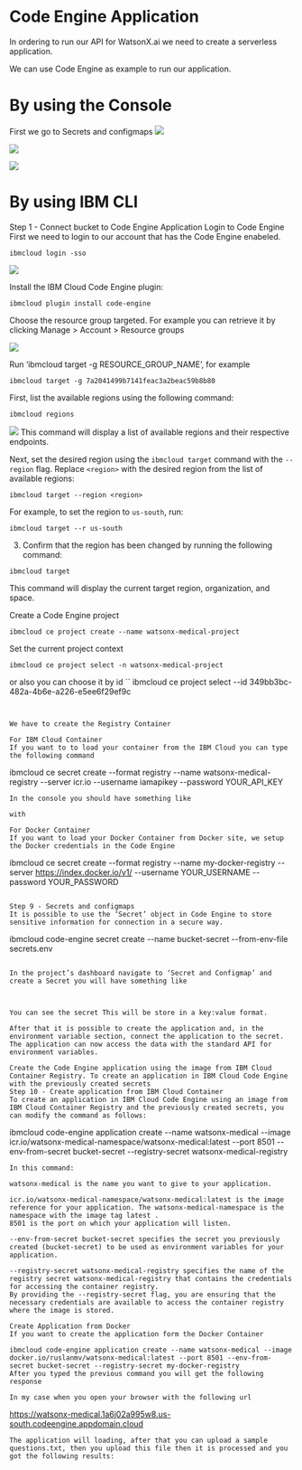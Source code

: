# Code Engine Application

In ordering to run our API for WatsonX.ai we need to create a serverless application.

We can use Code Engine as example to run our application.

# By using the Console
First we go to Secrets and configmaps
![](assets/2024-02-22-17-50-52.png)

![](assets/2024-02-22-17-52-36.png)

![](assets/2024-02-22-18-55-09.png)


# By using IBM CLI

Step 1 - Connect bucket to Code Engine Application
Login to Code Engine First we need to login to our account that has the Code Engine enabeled.

```
ibmcloud login -sso
```

![](assets/2024-02-22-17-01-07.png)


Install the IBM Cloud Code Engine plugin:

```
ibmcloud plugin install code-engine
```
Choose the resource group targeted. 
For example you can retrieve it by clicking Manage > Account > Resource groups

![](assets/2024-02-22-17-33-52.png)


Run ‘ibmcloud target -g RESOURCE_GROUP_NAME’, for example

```
ibmcloud target -g 7a2041499b7141feac3a2beac59b8b80

```

First, list the available regions using the following command:
```
ibmcloud regions
```
![](assets/2024-02-22-17-07-03.png)
This command will display a list of available regions and their respective endpoints.

Next, set the desired region using the `ibmcloud target` command with the `--region` flag. Replace `<region>` with the desired region from the list of available regions:
```
ibmcloud target --region <region>
```
For example, to set the region to `us-south`, run:
```
ibmcloud target --r us-south
```

3. Confirm that the region has been changed by running the following command:
```
ibmcloud target
```
This command will display the current target region, organization, and space.


Create a Code Engine project

```
ibmcloud ce project create --name watsonx-medical-project
```

Set the current project context
```
ibmcloud ce project select -n watsonx-medical-project
```
or also you can choose it by id
``
ibmcloud ce project select --id 349bb3bc-482a-4b6e-a226-e5ee6f29ef9c
```


We have to create the Registry Container

For IBM Cloud Container
If you want to to load your container from the IBM Cloud you can type the following command
```
ibmcloud ce secret create --format registry --name watsonx-medical-registry --server icr.io --username iamapikey --password YOUR_API_KEY
```
In the console you should have something like 

with 

For Docker Container
If you want to load your Docker Container from Docker site, we setup the Docker credentials in the Code Engine
```
ibmcloud ce secret create --format registry --name my-docker-registry --server https://index.docker.io/v1/ --username YOUR_USERNAME --password YOUR_PASSWORD
```

Step 9 - Secrets and configmaps
It is possible to use the ‘Secret’ object in Code Engine to store sensitive information for connection in a secure way.
```
ibmcloud code-engine secret create --name bucket-secret --from-env-file secrets.env
```

In the project’s dashboard navigate to ‘Secret and Configmap’ and create a Secret you will have something like



You can see the secret This will be store in a key:value format. 

After that it is possible to create the application and, in the environment variable section, connect the application to the secret. The application can now access the data with the standard API for environment variables.

Create the Code Engine application using the image from IBM Cloud Container Registry. To create an application in IBM Cloud Code Engine with the previously created secrets
Step 10 - Create application from IBM Cloud Container
To create an application in IBM Cloud Code Engine using an image from IBM Cloud Container Registry and the previously created secrets, you can modify the command as follows:
```
ibmcloud code-engine application create --name watsonx-medical --image icr.io/watsonx-medical-namespace/watsonx-medical:latest --port 8501 --env-from-secret bucket-secret --registry-secret watsonx-medical-registry
```
In this command:

watsonx-medical is the name you want to give to your application.

icr.io/watsonx-medical-namespace/watsonx-medical:latest is the image reference for your application. The watsonx-medical-namespace is the namespace with the image tag latest .
8501 is the port on which your application will listen.

--env-from-secret bucket-secret specifies the secret you previously created (bucket-secret) to be used as environment variables for your application.

--registry-secret watsonx-medical-registry specifies the name of the registry secret watsonx-medical-registry that contains the credentials for accessing the container registry.
By providing the --registry-secret flag, you are ensuring that the necessary credentials are available to access the container registry where the image is stored.

Create Application from Docker
If you want to create the application form the Docker Container

ibmcloud code-engine application create --name watsonx-medical --image docker.io/ruslanmv/watsonx-medical:latest --port 8501 --env-from-secret bucket-secret --registry-secret my-docker-registry
After you typed the previous command you will get the following response 

In my case when you open your browser with the following url
```
https://watsonx-medical.1a6j02a995w8.us-south.codeengine.appdomain.cloud

```
The application will loading, after that you can upload a sample questions.txt, then you upload this file then it is processed and you got the following results:

